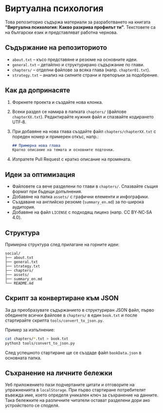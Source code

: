 # Виртуална психология

Това репозиторио съдържа материали за разработването на книгата **"Виртуална психология: Какво разкрива профилът ти"**. Текстовете са на български език и представляват работна чернова.

## Съдържание на репозиториото
- `about.txt` – късо представяне и резюме на основните идеи.
- `general.txt` – детайлно и структурирано съдържание по глави.
- `chapters/` – отделни файлове за всяка глава (напр. `chapter01.txt`).
- `strategy.txt` – анализ на силните страни и препоръки за подобрение.

## Как да допринасяте
1. Форкнете проекта и създайте нова клонка.
2. Всеки раздел се намира в папката `chapters/` (файлове `chapterXX.txt`). Редактирайте нужния файл и спазвайте кодирането UTF‑8.
3. При добавяне на нова глава създайте файл `chapters/chapterXX.txt` с пореден номер и примерен откъс, напр.:

   ```markdown
   ## Примерна нова глава
   Кратко описание на темата и основните подточки.
   ```
4. Изпратете Pull Request с кратко описание на промяната.

## Идеи за оптимизация
- Файловете са вече разделени по глави в `chapters/`. Спазвайте същия формат при бъдещи допълнения.
- Добавяне на папка `assets/` с графични елементи и инфографики.
- Създаване на английско резюме (`summary_en.md`) за по-широка аудитория.
- Добавяне на файл `LICENSE` с подходящ лиценз (напр. CC BY‑NC‑SA 4.0).

## Структура
Примерна структура след прилагане на горните идеи:

```
social/
├── about.txt
├── general.txt
├── strategy.txt
├── chapters/
├── assets/
├── summary_en.md
└── README.md
```

## Скрипт за конвертиране към JSON

За да преобразувате съдържанието в структуриран JSON файл, първо обединете всички
файлове в `chapters/` в един `book.txt` и после стартирайте
скрипта `tools/convert_to_json.py`.

Пример за изпълнение:

```bash
cat chapters/*.txt > book.txt
python3 tools/convert_to_json.py
```

След успешното стартиране ще се създаде файл `bookData.json` в основната папка.

## Съхранение на личните бележки

Уеб приложението пази подчертаните цитати и отговорите на упражненията в `localStorage`. При първо стартиране потребителят въвежда име, което определя уникален ключ за съхранение на данните. Така бележките на различните читатели остават разделени дори ако устройството се споделя.

